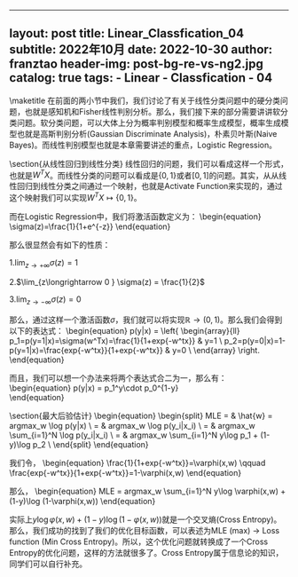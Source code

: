 
---
layout:     post
title:      Linear_Classfication_04
subtitle:   2022年10月
date:       2022-10-30
author:     franztao
header-img: post-bg-re-vs-ng2.jpg
catalog: true
tags:
    - Linear
    - Classfication
    - 04
---
            

\maketitle
在前面的两小节中我们，我们讨论了有关于线性分类问题中的硬分类问题，也就是感知机和Fisher线性判别分析。那么，我们接下来的部分需要讲讲软分类问题。软分类问题，可以大体上分为概率判别模型和概率生成模型，概率生成模型也就是高斯判别分析(Gaussian Discriminate Analysis)，朴素贝叶斯(Naive Bayes)。而线性判别模型也就是本章需要讲述的重点，Logistic Regression。

\section{从线性回归到线性分类}
线性回归的问题，我们可以看成这样一个形式，也就是$W^TX$。而线性分类的问题可以看成是$\{0,1\}$或者$[0,1]$的问题。其实，从从线性回归到线性分类之间通过一个映射，也就是Activate Function来实现的，通过这个映射我们可以实现$W^TX \longmapsto \{0,1\}$。

而在Logistic Regression中，我们将激活函数定义为：
\begin{equation}
    \sigma(z)=\frac{1}{1+e^{-z}}
\end{equation}

那么很显然会有如下的性质：

1.$\lim_{z\longrightarrow+\infty} \sigma(z) = 1$ 

2.$\lim_{z\longrightarrow 0 } \sigma(z) = \frac{1}{2}$

3.$\lim_{z\longrightarrow-\infty} \sigma(z) = 0$

那么，通过这样一个激活函数$\sigma$，我们就可以将实现$\mathbb{R}\longrightarrow (0,1)$。那么我们会得到以下的表达式：
\begin{equation}
    p(y|x) = 
    \left\{
        \begin{array}{ll}
        p_1=p(y=1|x)=\sigma(w^Tx)=\frac{1}{1+exp\{-w^tx\}} & y=1 \\
        p_2=p(y=0|x)=1-p(y=1|x)=\frac{exp\{-w^tx\}}{1+exp\{-w^tx\}} & y=0 \\
    \end{array}
    \right.
\end{equation}

而且，我们可以想一个办法来将两个表达式合二为一，那么有：
\begin{equation}
    p(y|x) = p_1^y\cdot p_0^{1-y}  
\end{equation}

\section{最大后验估计}
\begin{equation}
    \begin{split}
        MLE = & \hat{w} = argmax_w \log p(y|x) \\
            = & argmax_w \log p(y_i|x_i) \\
            = & argmax_w \sum_{i=1}^N \log p(y_i|x_i) \\
            = & argmax_w \sum_{i=1}^N y\log p_1 + (1-y)\log p_2 \\
    \end{split}
\end{equation}
    
我们令，
\begin{equation}
    \frac{1}{1+exp\{-w^tx\}}=\varphi(x,w) \qquad \frac{exp\{-w^tx\}}{1+exp\{-w^tx\}}=1-\varphi(x,w)
\end{equation}

那么，
\begin{equation}
    MLE =  argmax_w \sum_{i=1}^N y\log \varphi(x,w) + (1-y)\log (1-\varphi(x,w))
\end{equation}

实际上$y\log \varphi(x,w) + (1-y)\log (1-\varphi(x,w))$就是一个交叉熵(Cross Entropy)。那么，我们成功的找到了我们的优化目标函数，可以表述为MLE (max) $\longrightarrow$ Loss function (Min Cross Entropy)。所以，这个优化问题就转换成了一个Cross Entropy的优化问题，这样的方法就很多了。Cross Entropy属于信息论的知识，同学们可以自行补充。

